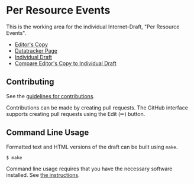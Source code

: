 # Per Resource Events

This is the working area for the individual Internet-Draft, "Per Resource Events".

* [Editor's Copy](https://CxRes.github.io/id-pre-test-2/#go.draft-gupta-httpbis-per-resource-events.html)
* [Datatracker Page](https://datatracker.ietf.org/doc/draft-gupta-httpbis-per-resource-events)
* [Individual Draft](https://datatracker.ietf.org/doc/html/draft-gupta-httpbis-per-resource-events)
* [Compare Editor's Copy to Individual Draft](https://CxRes.github.io/id-pre-test-2/#go.draft-gupta-httpbis-per-resource-events.diff)


## Contributing

See the
[guidelines for contributions](https://github.com/CxRes/id-pre-test-2/blob/main/CONTRIBUTING.md).

Contributions can be made by creating pull requests.
The GitHub interface supports creating pull requests using the Edit (✏) button.


## Command Line Usage

Formatted text and HTML versions of the draft can be built using `make`.

```sh
$ make
```

Command line usage requires that you have the necessary software installed.  See
[the instructions](https://github.com/martinthomson/i-d-template/blob/main/doc/SETUP.md).
